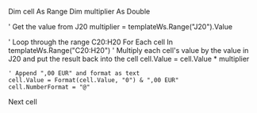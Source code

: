
Dim cell As Range
Dim multiplier As Double

' Get the value from J20
multiplier = templateWs.Range("J20").Value

' Loop through the range C20:H20
For Each cell In templateWs.Range("C20:H20")
    ' Multiply each cell's value by the value in J20 and put the result back into the cell
    cell.Value = cell.Value * multiplier
    
    ' Append ",00 EUR" and format as text
    cell.Value = Format(cell.Value, "0") & ",00 EUR"
    cell.NumberFormat = "@"
Next cell

